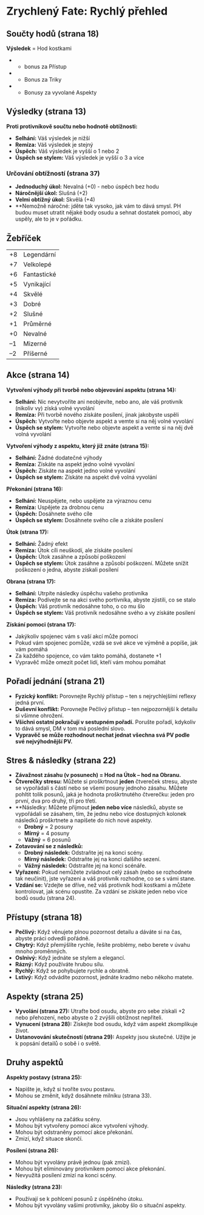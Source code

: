 # Zrychlený Fate: Rychlý přehled

## Součty hodů (strana 18)

**Výsledek** = Hod kostkami 

* + bonus za Přístup
* + Bonus za Triky
* + Bonusy za vyvolané Aspekty


## Výsledky (strana 13)

**Proti protivníkově součtu nebo hodnotě obtížnosti:**

* **Selhání:** Váš výsledek je nižší
* **Remíza:** Váš výsledek je stejný
* **Úspěch:** Váš výsledek je vyšší o 1 nebo 2
* **Úspěch se stylem:** Váš výsledek je vyšší o 3 a více  


### Určování obtížností (strana 37)

* **Jednoduchý úkol:** Nevalná (+0) - nebo úspěch bez hodu
* **Náročnější úkol:** Slušná (+2)
* **Velmi obtížný úkol:** Skvělá (+4)
* **Nemožně náročné: jděte tak vysoko, jak vám to dává smysl. PH budou muset utratit nějaké body osudu a sehnat dostatek pomoci, aby uspěly, ale to je v pořádku.


## Žebříček

|  |  |
| --- | --- |
|+8	|Legendární |
|+7	|Velkolepé|
|+6	|Fantastické|
|+5	|Vynikající|
|+4	|Skvělé|
|+3	|Dobré|
|+2	|Slušné|
|+1	|Průměrné|
|+0	|Nevalné|
|–1	|Mizerné|
|–2	|Příšerné|



## Akce (strana 14)

**Vytvoření výhody při tvorbě nebo objevování aspektu (strana 14):**

* **Selhání:** Nic nevytvoříte ani neobjevíte, nebo ano, ale váš protivník (nikoliv vy) získá volné vyvolání
* **Remíza:** Při tvorbě nového získáte posílení, jinak jakobyste uspěli
* **Úspěch:** Vytvořte nebo objevte aspekt a vemte si na něj volné vyvolání
* **Úspěch se stylem:** Vytvořte nebo objevte aspekt a vemte si na něj dvě volná vyvolání

**Vytvoření výhody z aspektu, který již znáte (strana 15):**

* **Selhání:** Žádné dodatečné výhody
* **Remíza:** Získáte na aspekt jedno volné vyvolání
* **Úspěch:** Získáte na aspekt jedno volné vyvolání
* **Úspěch se stylem:** Získáte na aspekt dvě volná vyvolání


**Překonání (strana 16):**

* **Selhání:** Neuspějete, nebo uspějete za výraznou cenu
* **Remíza:** Uspějete za drobnou cenu
* **Úspěch:** Dosáhnete svého cíle
* **Úspěch se stylem:** Dosáhnete svého cíle a získáte posílení


**Útok (strana 17):**

* **Selhání:** Žádný efekt
* **Remíza:** Útok cíli neuškodí, ale získáte posílení
* **Úspěch:** Útok zasáhne a způsobí poškození
* **Úspěch se stylem:** Útok zasáhne a způsobí poškození. Můžete snížit poškození o jedna, abyste získali posílení


**Obrana (strana 17):**

* **Selhání:** Utrpíte následky úspěchu vašeho protivníka
* **Remíza:** Podívejte se na akci svého portivníka, abyste zjistili, co se stalo
* **Úspěch:** Váš protivník nedosáhne toho, o co mu šlo
* **Úspěch se stylem:** Váš protivník nedosáhne svého a vy získáte posílení


**Získání pomoci (strana 17):**

* Jakýkoliv spojenec vám s vaší akcí může pomoci
* Pokud vám spojenec pomůže, vzdá se své akce ve výměně a popíše, jak vám pomáhá
* Za každého spojence, co vám takto pomáhá, dostanete +1
* Vypravěč může omezit počet lidí, kteří vám mohou pomáhat


## Pořadí jednání (strana 21)

* **Fyzický konflikt:** Porovnejte Rychlý přístup – ten s nejrychlejšími reflexy jedná první.
* **Duševní konflikt:** Porovnejte Pečlivý přístup – ten nejpozornější k detailu si všimne ohrožení.
* **Všichni ostatní pokračují v sestupném pořadí.** Porušte pořadí, kdykoliv to dává smysl, DM v tom má poslední slovo.
* **Vypravěč se může rozhodnout nechat jednat všechna svá PV podle své nejvýhodnější PV.**

## Stres & následky (strana 22)

* **Závažnost zásahu (v posunech) = Hod na Útok – hod na Obranu.**
* **Čtverečky stresu:** Můžete si proškrtnout **jeden** čtvereček stresu, abyste se vypořádali s částí nebo se všemi posuny jednoho zásahu. Můžete pohltit tolik posunů, jaká je hodnota proškrtnutého čtverečku: jeden pro první, dva pro druhý, tři pro třetí.
* **Následky: Můžete přijmout **jeden nebo více** následků, abyste se vypořádali se zásahem, tím, že jednu nebo více dostupných kolonek následků proškrtnete a napíšete do nich nové aspekty.
  * **Drobný** = 2 posuny
  * **Mírný** = 4 posuny
  * **Vážný** = 6 posunů
* **Zotavování se z následků:**
  * **Drobný následek:** Odstraňte jej na konci scény.
  * **Mírný následek:** Odstraňte jej na konci dalšího sezení.
  * **Vážný následek:** Odstraňte jej na konci scénáře.
* **Vyřazení:** Pokud nemůžete zvládnout celý zásah (nebo se rozhodnete tak neučinit), jste vyřazeni a váš protivník rozhodne, co se s vámi stane.
* **Vzdání se:** Vzdejte se dříve, než váš protivník hodí kostkami a můžete kontrolovat, jak scénu opustíte. Za vzdání se získáte jeden nebo více bodů osudu (strana 24).


## Přístupy (strana 18)

* **Pečlivý:** Když věnujete plnou pozornost detailu a dáváte si na čas, abyste práci odvedli pořádně.
* **Chytrý:** Když přemýšlíte rychle, řešíte problémy, nebo berete v úvahu mnoho proměnných.
* **Oslnivý:** Když jednáte se stylem a elegancí.
* **Rázný:** Když používáte hrubou sílu.
* **Rychlý:** Když se pohybujete rychle a obratně.
* **Lstivý:** Když odvádíte pozornost, jednáte kradmo nebo někoho matete.


## Aspekty (strana 25)

* **Vyvolání (strana 27):** Utraťte bod osudu, abyste pro sebe získali +2 nebo přehození, nebo abyste o 2 zvýšili obtížnost nepříteli.
* **Vynucení (strana 28):** Získejte bod osudu, když vám aspekt zkomplikuje život.
* **Ustanovování skutečností (strana 29):** Aspekty jsou skutečné. Užijte je k popsání detailů o sobě i o světě.


## Druhy aspektů

**Aspekty postavy (strana 25):**

* Napište je, když si tvoříte svou postavu.
* Mohou se změnit, když dosáhnete milníku (strana 33).

**Situační aspekty (strana 26):**

* Jsou vyhlášeny na začátku scény.
* Mohou být vytvořeny pomocí akce vytvoření výhody.
* Mohou být odstraněny pomocí akce překonání.
* Zmizí, když situace skončí.

**Posílení (strana 26):**

* Mohou být vyvolány právě jednou (pak zmizí).
* Mohou být eliminovány protivníkem pomocí akce překonání.
* Nevyužitá posílení zmizí na konci scény. 

**Následky (strana 23):**

* Používají se k pohlcení posunů z úspěšného útoku.
* Mohou být vyvolány vašimi protivníky, jakoby šlo o situační aspekty.

